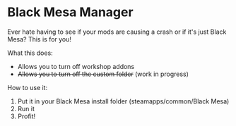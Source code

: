 # Black Mesa Manager

Ever hate having to see if your mods are causing a crash or if it's just Black Mesa? This is for you!

What this does:
* Allows you to turn off workshop addons
* ~~Allows you to turn off the custom folder~~ (work in progress)

How to use it:
1. Put it in your Black Mesa install folder (steamapps/common/Black Mesa)
2. Run it
3. Profit!
